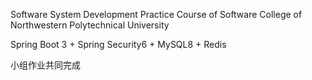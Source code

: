 Software System Development Practice Course of Software College of Northwestern Polytechnical University

Spring Boot 3 + Spring Security6 + MySQL8 + Redis



小组作业共同完成

